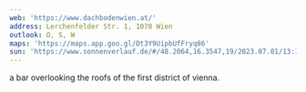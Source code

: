 ```yaml
---
web: 'https://www.dachbodenwien.at/'
address: Lerchenfelder Str. 1, 1070 Wien
outlook: O, S, W
maps: 'https://maps.app.goo.gl/Dt3Y9UipbUfFryq86'
sun: 'https://www.sonnenverlauf.de/#/48.2064,16.3547,19/2023.07.01/13:16/1/0'
---
```


a bar overlooking the roofs of the first district of vienna.


